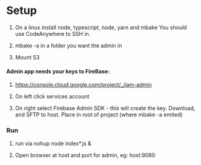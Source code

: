 
# Setup

1. On a linux install node, typescript, node, yarn and mbake
You should use CodeAnywhere to SSH in.

2. mbake -a in a folder you want the admin in

3. Mount S3


#### Admin app needs your keys to FireBase:

1. https://console.cloud.google.com/project/_/iam-admin

2. On left click services account

3. On right select Firebase Admin SDK - this will create the key. Download, and SFTP to host. Place in root of project (where mbake -a emited)


### Run

1. run via nohup node index*.js &

2. Open browser at host and port for admin, eg: host:9080

